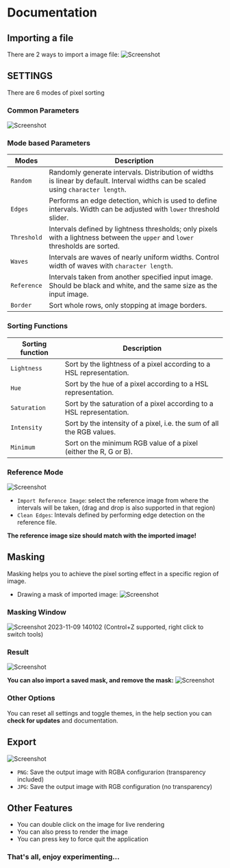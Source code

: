 # Documentation 

## Importing a file

There are 2 ways to import a image file:
![Screenshot](https://github.com/Akascape/Pixelort/assets/89206401/60741065-65a5-4cad-8c5b-57a6e978c683)

## SETTINGS 

There are 6 modes of pixel sorting

### Common Parameters
  
![Screenshot](https://github.com/Akascape/Pixelort/assets/89206401/e434e1f9-c7af-4eff-beb5-d7c311f68c52)

### Mode based Parameters

Modes             | Description
------------------|------------
`Random`			    | Randomly generate intervals. Distribution of widths is linear by default. Interval widths can be scaled using `character length`.
`Edges`				    | Performs an edge detection, which is used to define intervals. Width can be adjusted with `lower` threshold slider.
`Threshold`		  	| Intervals defined by lightness thresholds; only pixels with a lightness between the `upper` and `lower` thresholds are sorted.
`Waves`			    	| Intervals are waves of nearly uniform widths. Control width of waves with `character length`.
`Reference`       | Intervals taken from another specified input image. Should be black and white, and the same size as the input image.
`Border`			    | Sort whole rows, only stopping at image borders.

### Sorting Functions

Sorting function  | Description
------------------|------------
`Lightness`       | Sort by the lightness of a pixel according to a HSL representation.
`Hue`             | Sort by the hue of a pixel according to a HSL representation.
`Saturation`      | Sort by the saturation of a pixel according to a HSL representation.
`Intensity`       | Sort by the intensity of a pixel, i.e. the sum of all the RGB values.
`Minimum`         | Sort on the minimum RGB value of a pixel (either the R, G or B).

### Reference Mode 

![Screenshot](https://github.com/Akascape/Pixelort/assets/89206401/89185a86-bb34-46ac-8c62-e7602b8cbfc4)

- `Import Reference Image`: select the reference image from where the intervals will be taken, (drag and drop is also supported in that region)
- `Clean Edges`: Intevals defined by performing edge detection on the reference file.

**The reference image size should match with the imported image!**

## Masking
Masking helps you to achieve the pixel sorting effect in a specific region of image.

- Drawing a mask of imported image:
![Screenshot](https://github.com/Akascape/Pixelort/assets/89206401/51bc4700-2ed6-4d04-92e1-c0c4fb355ca1)
### Masking Window
![Screenshot 2023-11-09 140102](https://github.com/Akascape/Pixelort/assets/89206401/ae14ec37-3518-457e-a289-75b611ad7f7e)
(Control+Z supported, right click to switch tools)
### Result
![Screenshot](https://github.com/Akascape/Pixelort/assets/89206401/1561d319-2a23-48aa-9091-543e63017775)


**You can also import a saved mask, and remove the mask:**
![Screenshot](https://github.com/Akascape/Pixelort/assets/89206401/b8cd6c7a-1072-48e6-8bdf-f90d818da65f)

### Other Options
You can reset all settings and toggle themes, in the help section you can **check for updates** and documentation.

## Export
![Screenshot](https://github.com/Akascape/Pixelort/assets/89206401/0ce3d1ba-7e34-4a38-a26f-e3ed20572408)

- `PNG`: Save the output image with RGBA configurarion (transparency included)
- `JPG`: Save the output image with RGB configuration (no transparency)


## Other Features
- You can double click on the image for live rendering
- You can also press <SpaceBar> to render the image
- You can press <Esc> key to force quit the application

### That's all, enjoy experimenting...

